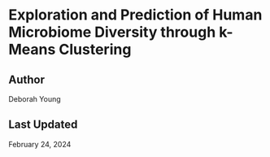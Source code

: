 # Exploration and Prediction of Human Microbiome Diversity through k-Means Clustering

## Author
Deborah Young

## Last Updated
February 24, 2024
